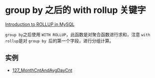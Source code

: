 # group by 之后的 with rollup 关键字

[Introduction to ROLLUP in MySQL](https://www.educba.com/rollup-in-mysql/)

`group by`之后使用 `WITH ROLLUP`，此函数是对聚合函数进行求和，注意 `with rollup`是对 `group by `后的第一个字段，进行分组计算。

## 实例
- [127_MonthCntAndAvgDayCnt](../nowcoder/127_MonthCntAndAvgDayCnt.md)